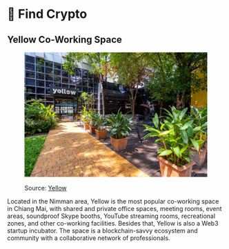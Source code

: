 # 🏡 Find Crypto

## Yellow Co-Working Space

<figure><img src=".gitbook/assets/image (11).png" alt=""><figcaption><p>Source: <a href="https://www.yellowincubator.com/coworking">Yellow</a></p></figcaption></figure>

Located in the Nimman area, Yellow is the most popular co-working space in Chiang Mai, with shared and private office spaces, meeting rooms, event areas, soundproof Skype booths, YouTube streaming rooms, recreational zones, and other co-working facilities. Besides that, Yellow is also a  Web3 startup incubator. The space is a blockchain-savvy ecosystem and community with a collaborative network of professionals.
